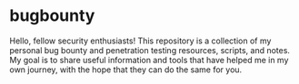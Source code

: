 # bugbounty
Hello, fellow security enthusiasts! This repository is a collection of my personal bug bounty and penetration testing resources, scripts, and notes. My goal is to share useful information and tools that have helped me in my own journey, with the hope that they can do the same for you.
